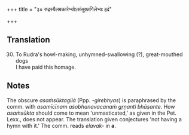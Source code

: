 +++
title = "३० रुद्रस्यैलबकारेभ्योऽसंसूक्तगिलेभ्यः इदं"

+++
## Translation
30. To Rudra's howl-making, unhymned-swallowing (?), great-mouthed dogs  
I have paid this homage.

## Notes
The obscure *asaṁsūktagilá* (Ppp. *-girebhyas*) is paraphrased by the  
comm. with *asamīcīnam aśobhanavacanaṁ gṛṇanti bhāṣante*. How  
*asaṁsūkta* should come to mean 'unmasticated,' as given in the Pet.  
Lexx., does not appear. The translation given conjectures 'not having a  
hymn with it.' The comm. reads *elavak-* in **a**.
